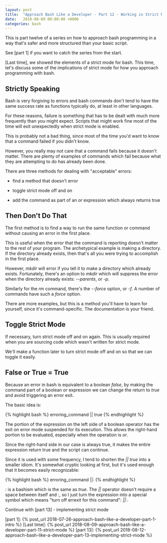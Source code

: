 ```yaml
---
layout: post
title:  "Approach Bash Like a Developer - Part 12 - Working in Strict Mode"
date:   2018-08-09 00:00:00 +0000
categories: bash
---
```


This is part twelve of a series on how to approach bash programming in a way
that's safer and more structured than your basic script.

See [part 1] if you want to catch the series from the start.

[Last time], we showed the elements of a strict mode for bash.  This time,
let's discuss some of the implications of strict mode for how you approach
programming with bash.

Strictly Speaking
-----------------

Bash is very forgiving to errors and bash commands don't tend to have
the same success rate as functions typically do, at least in other
languages.

For these reasons, failure is something that has to be dealt with much
more frequently than you might expect. Scripts that might work fine most
of the time will exit unexpectedly when strict mode is enabled.

This is probably not a bad thing, since most of the time you'd want to
know that a command failed if you didn't know.

However, you really may not care that a command fails because it doesn't
matter.  There are plenty of examples of commands which fail because
what they are attempting to do has already been done.

There are three methods for dealing with "acceptable" errors:

-   find a method that doesn't error

-   toggle strict mode off and on

-   add the command as part of an *or* expression which always returns
    true

Then Don't Do That
------------------

The first method is to find a way to run the same function or command
without causing an error in the first place.

This is useful when the error that the command is reporting doesn't
matter to the rest of your program.  The archetypical example is making
a directory.  If the directory already exists, then that's all you were
trying to accomplish in the first place.

However, *mkdir* will error if you tell it to make a directory which
already exists.  Fortunately, there's an option to *mkdir* which will
suppress the error when the directory already exists: *--parents*, or
*-p*.

Similarly for the *rm* command, there's the *--force* option, or *-f*.
A number of commands have such a *force* option.

There are more examples, but this is a method you'll have to learn for
yourself, since it's command-specific.  The documentation is your
friend.

Toggle Strict Mode
------------------

If necessary, turn strict mode off and on again.  This is usually
required when you are sourcing code which wasn't written for strict
mode.

We'll make a function later to turn strict mode off and on so that we
can toggle it easily.

False or True = True
--------------------

Because an error in bash is equivalent to a boolean *false*, by making
the command part of a boolean *or* expression we can change the return
to *true* and avoid triggering an error exit.

The basic idea is:

{% highlight bash %}
erroring_command || true
{% endhighlight %}

The portion of the expression on the left side of a boolean operator has
the exit on error mode suspended for its execution.  This allows the
right-hand portion to be evaluated, especially when the operation is
*or*.

Since the right-hand side in our case is always true, it makes the
entire expression return true and the script can continue.

Since it is used with some frequency, I tend to shorten the *|| true*
into a smaller idiom.  It's somewhat cryptic looking at first, but it's
used enough that it becomes easily recognizable:

{% highlight bash %}
erroring_command ||:
{% endhighlight %}

*:* is a bashism which is the same as *true*. The *||* operator doesn't
require a space between itself and *:*, so I just turn the expression
into a special symbol which means "turn off errexit for this command":
*||:*.

Continue with [part 13] - implementing strict mode

  [part 1]:     {% post_url 2018-07-26-approach-bash-like-a-developer-part-1-intro                      %}
  [Last time]:  {% post_url 2018-08-09-approach-bash-like-a-developer-part-11-strict-mode               %}
  [part 13]:    {% post_url 2018-08-12-approach-bash-like-a-developer-part-13-implementing-strict-mode    %}
